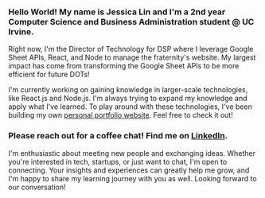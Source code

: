 ### Hello World! My name is Jessica Lin and I'm a 2nd year Computer Science and Business Administration student @ UC Irvine.

Right now, I'm the Director of Technology for DSP where I leverage Google Sheet APIs, React, and Node to manage the fraternity's website. My largest impact has come from transforming the Google Sheet APIs to be more efficient for future DOTs!

I'm currently working on gaining knowledge in larger-scale technologies, like React.js and Node.js. I'm always trying to expand my knowledge and apply what I've learned. To play around with these technologies, I've been building my own [personal portfolio website](https://linjjessica.github.io/). Feel free to check it out!

### Please reach out for a coffee chat! Find me on [LinkedIn](https://www.linkedin.com/in/jjessicalin/).

I'm enthusiastic about meeting new people and exchanging ideas. Whether you're interested in tech, startups, or just want to chat, I'm open to connecting. Your insights and experiences can greatly help me grow, and I'm happy to share my learning journey with you as well. Looking forward to our conversation!
<!--
**linjjessica/linjjessica** is a ✨ _special_ ✨ repository because its `README.md` (this file) appears on your GitHub profile.

Here are some ideas to get you started:

- 🔭 I’m currently working on ...
- 🌱 I’m currently learning ...
- 👯 I’m looking to collaborate on ...
- 🤔 I’m looking for help with ...
- 💬 Ask me about ...
- 📫 How to reach me: ...
- 😄 Pronouns: ...
- ⚡ Fun fact: ...
-->
